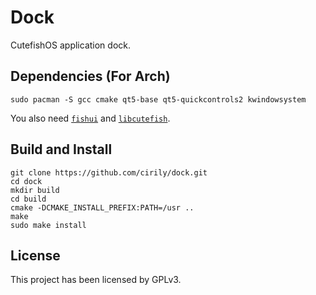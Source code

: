 # Dock

CutefishOS application dock.

## Dependencies (For Arch)

```shell
sudo pacman -S gcc cmake qt5-base qt5-quickcontrols2 kwindowsystem
```

You also need [`fishui`](https://github.com/cutefishos/fishui) and [`libcutefish`](https://github.com/cutefishos/libcutefish).

## Build and Install

```
git clone https://github.com/cirily/dock.git
cd dock
mkdir build
cd build
cmake -DCMAKE_INSTALL_PREFIX:PATH=/usr ..
make
sudo make install
```

## License

This project has been licensed by GPLv3.
